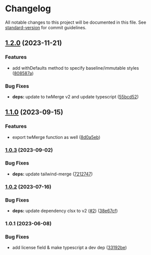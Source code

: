 # Changelog

All notable changes to this project will be documented in this file. See [standard-version](https://github.com/conventional-changelog/standard-version) for commit guidelines.

## [1.2.0](https://github.com/JaKXz/tw-classnames/compare/v1.1.0...v1.2.0) (2023-11-21)


### Features

* add withDefaults method to specify baseline/immutable styles ([808587a](https://github.com/JaKXz/tw-classnames/commit/808587a4597601aaf052c5d437bb9d8fac2609e0))


### Bug Fixes

* **deps:** update to twMerge v2 and update typescript ([55bcd52](https://github.com/JaKXz/tw-classnames/commit/55bcd52e97419c38a1136ccc059d0afdf457018e))

## [1.1.0](https://github.com/JaKXz/tw-classnames/compare/v1.0.3...v1.1.0) (2023-09-15)


### Features

* export twMerge function as well ([8d0a5eb](https://github.com/JaKXz/tw-classnames/commit/8d0a5eb998cb1521fcb476fdcee02de7e33988d1))

### [1.0.3](https://github.com/JaKXz/tw-classnames/compare/v1.0.2...v1.0.3) (2023-09-02)


### Bug Fixes

* **deps:** update tailwind-merge ([7212747](https://github.com/JaKXz/tw-classnames/commit/7212747828518f2cf51cb2651933b58cbe451659))

### [1.0.2](https://github.com/JaKXz/tw-classnames/compare/v1.0.1...v1.0.2) (2023-07-16)


### Bug Fixes

* **deps:** update dependency clsx to v2 ([#2](https://github.com/JaKXz/tw-classnames/issues/2)) ([38e67cf](https://github.com/JaKXz/tw-classnames/commit/38e67cf94deab92bf5276c362bcb0b04315cf719))

### 1.0.1 (2023-06-08)


### Bug Fixes

* add license field & make typescript a dev dep ([33192be](https://github.com/JaKXz/tw-classnames/commit/33192be4b9b27aad5c777265f8985d429847cdac))
